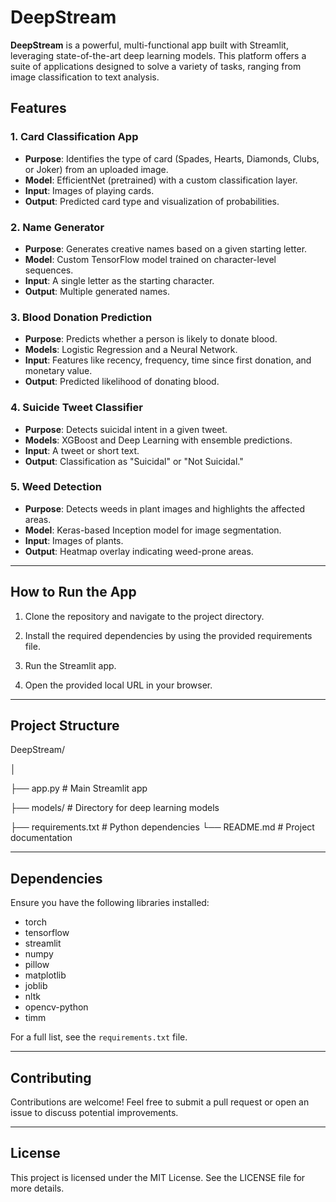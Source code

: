# DeepStream

**DeepStream** is a powerful, multi-functional app built with Streamlit, leveraging state-of-the-art deep learning models. This platform offers a suite of applications designed to solve a variety of tasks, ranging from image classification to text analysis.

## Features

### 1. Card Classification App
- **Purpose**: Identifies the type of card (Spades, Hearts, Diamonds, Clubs, or Joker) from an uploaded image.
- **Model**: EfficientNet (pretrained) with a custom classification layer.
- **Input**: Images of playing cards.
- **Output**: Predicted card type and visualization of probabilities.

### 2. Name Generator
- **Purpose**: Generates creative names based on a given starting letter.
- **Model**: Custom TensorFlow model trained on character-level sequences.
- **Input**: A single letter as the starting character.
- **Output**: Multiple generated names.

### 3. Blood Donation Prediction
- **Purpose**: Predicts whether a person is likely to donate blood.
- **Models**: Logistic Regression and a Neural Network.
- **Input**: Features like recency, frequency, time since first donation, and monetary value.
- **Output**: Predicted likelihood of donating blood.

### 4. Suicide Tweet Classifier
- **Purpose**: Detects suicidal intent in a given tweet.
- **Models**: XGBoost and Deep Learning with ensemble predictions.
- **Input**: A tweet or short text.
- **Output**: Classification as "Suicidal" or "Not Suicidal."

### 5. Weed Detection
- **Purpose**: Detects weeds in plant images and highlights the affected areas.
- **Model**: Keras-based Inception model for image segmentation.
- **Input**: Images of plants.
- **Output**: Heatmap overlay indicating weed-prone areas.

---

## How to Run the App

1. Clone the repository and navigate to the project directory.

2. Install the required dependencies by using the provided requirements file.

3. Run the Streamlit app.

4. Open the provided local URL in your browser.

---

## Project Structure

DeepStream/

│

├── app.py # Main Streamlit app 

├── models/ # Directory for deep learning models 

├── requirements.txt # Python dependencies 
      └── README.md # Project documentation


---

## Dependencies

Ensure you have the following libraries installed:

- torch
- tensorflow
- streamlit
- numpy
- pillow
- matplotlib
- joblib
- nltk
- opencv-python
- timm

For a full list, see the `requirements.txt` file.

---

## Contributing

Contributions are welcome! Feel free to submit a pull request or open an issue to discuss potential improvements.

---

## License

This project is licensed under the MIT License. See the LICENSE file for more details.


